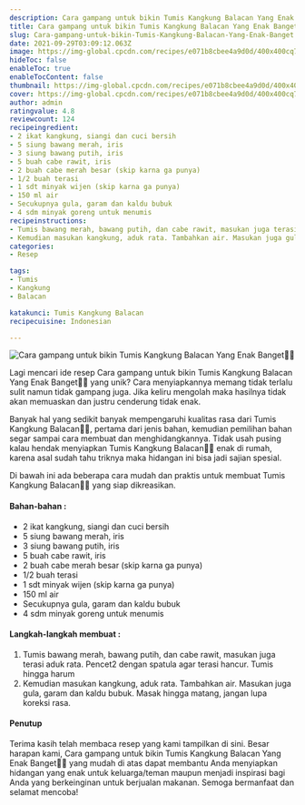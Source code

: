 ```yaml
---
description: Cara gampang untuk bikin Tumis Kangkung Balacan Yang Enak Banget"
title: Cara gampang untuk bikin Tumis Kangkung Balacan Yang Enak Banget
slug: Cara-gampang-untuk-bikin-Tumis-Kangkung-Balacan-Yang-Enak-Banget
date: 2021-09-29T03:09:12.063Z
image: https://img-global.cpcdn.com/recipes/e071b8cbee4a9d0d/400x400cq70/photo.jpg
hideToc: false
enableToc: true
enableTocContent: false
thumbnail: https://img-global.cpcdn.com/recipes/e071b8cbee4a9d0d/400x400cq70/photo.jpg
cover: https://img-global.cpcdn.com/recipes/e071b8cbee4a9d0d/400x400cq70/photo.jpg
author: admin
ratingvalue: 4.8
reviewcount: 124
recipeingredient:
- 2 ikat kangkung, siangi dan cuci bersih
- 5 siung bawang merah, iris
- 3 siung bawang putih, iris
- 5 buah cabe rawit, iris
- 2 buah cabe merah besar (skip karna ga punya)
- 1/2 buah terasi
- 1 sdt minyak wijen (skip karna ga punya)
- 150 ml air
- Secukupnya gula, garam dan kaldu bubuk
- 4 sdm minyak goreng untuk menumis
recipeinstructions:
- Tumis bawang merah, bawang putih, dan cabe rawit, masukan juga terasi aduk rata. Pencet2 dengan spatula agar terasi hancur. Tumis hingga harum
- Kemudian masukan kangkung, aduk rata. Tambahkan air. Masukan juga gula, garam dan kaldu bubuk. Masak hingga matang, jangan lupa koreksi rasa.
categories:
- Resep

tags:
- Tumis
- Kangkung
- Balacan

katakunci: Tumis Kangkung Balacan
recipecuisine: Indonesian

---
```


![Cara gampang untuk bikin Tumis Kangkung Balacan Yang Enak Banget👩‍🍳](https://img-global.cpcdn.com/recipes/e071b8cbee4a9d0d/400x400cq70/photo.jpg)

Lagi mencari ide resep Cara gampang untuk bikin Tumis Kangkung Balacan Yang Enak Banget👩‍🍳 yang unik? Cara menyiapkannya memang tidak terlalu sulit namun tidak gampang juga. Jika keliru mengolah maka hasilnya tidak akan memuaskan dan justru cenderung tidak enak.

Banyak hal yang sedikit banyak mempengaruhi kualitas rasa dari Tumis Kangkung Balacan👩‍🍳, pertama dari jenis bahan, kemudian pemilihan bahan segar sampai cara membuat dan menghidangkannya. Tidak usah pusing kalau hendak menyiapkan Tumis Kangkung Balacan👩‍🍳 enak di rumah, karena asal sudah tahu triknya maka hidangan ini bisa jadi sajian spesial.

Di bawah ini ada beberapa cara mudah dan praktis untuk membuat Tumis Kangkung Balacan👩‍🍳 yang siap dikreasikan.

<!--inarticleads1-->

#### Bahan-bahan :

- 2 ikat kangkung, siangi dan cuci bersih
- 5 siung bawang merah, iris
- 3 siung bawang putih, iris
- 5 buah cabe rawit, iris
- 2 buah cabe merah besar (skip karna ga punya)
- 1/2 buah terasi
- 1 sdt minyak wijen (skip karna ga punya)
- 150 ml air
- Secukupnya gula, garam dan kaldu bubuk
- 4 sdm minyak goreng untuk menumis

<!--inarticleads2-->

#### Langkah-langkah membuat :

1. Tumis bawang merah, bawang putih, dan cabe rawit, masukan juga terasi aduk rata. Pencet2 dengan spatula agar terasi hancur. Tumis hingga harum
1. Kemudian masukan kangkung, aduk rata. Tambahkan air. Masukan juga gula, garam dan kaldu bubuk. Masak hingga matang, jangan lupa koreksi rasa.

#### Penutup

Terima kasih telah membaca resep yang kami tampilkan di sini. Besar harapan kami, Cara gampang untuk bikin Tumis Kangkung Balacan Yang Enak Banget👩‍🍳 yang mudah di atas dapat membantu Anda menyiapkan hidangan yang enak untuk keluarga/teman maupun menjadi inspirasi bagi Anda yang berkeinginan untuk berjualan makanan. Semoga bermanfaat dan selamat mencoba!
